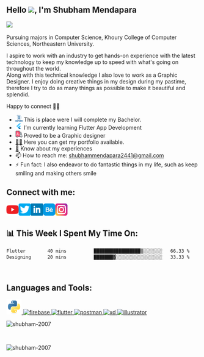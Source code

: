 <!--
### Hi there 👋
**Shubham-2007/Shubham-2007** is a ✨ _special_ ✨ repository because its `README.md` (this file) appears on your GitHub profile.

Here are some ideas to get you started:

- 🔭 I’m currently working on ...

- 👯 I’m looking to collaborate on ...
- 🤔 I’m looking for help with ...
- 💬 Ask me about ...
 ...
- 😄 Pronouns: ...
- <a href="shubhammendapara2441@gmail.com">📫</a> this is were you can How to reach me .
-->
## Hello <img src="https://media.giphy.com/media/hvRJCLFzcasrR4ia7z/giphy.gif" width="25px">, I'm Shubham Mendapara

![](https://komarev.com/ghpvc/?username=Shubham-2007&color=red&style=flat)

Pursuing majors in Computer Science, Khoury College of Computer Sciences, Northeastern University.<br>

I aspire to work with an industry to get hands-on experience with the latest technology to keep my knowledge up to speed with what's going on throughout the world.<br>
Along with this technical knowledge I also love to work as a Graphic Designer. I enjoy doing creative things in my design during my pastime, therefore I try to do as many things as possible to make it beautiful and splendid.<br>


Happy to connect 🤟🏻
- <a href="https://www.charusat.ac.in/depstar/"><img width="18px" src="https://github.com/Shubham-2007/Shubham-2007/blob/main/assets/TRANSPARENT Depstar Logo.png" /></a> This is place were I will complete my Bachelor.
- <a href="https://github.com/Shubham-2007"><img width="18px" src="https://github.com/Shubham-2007/Shubham-2007/blob/main/assets/flutter.png" /></a> I’m currently learning Flutter App Development
- <a href="https://drive.google.com/drive/folders/1KyrMaQDkR2vWUW6CEkm3n8bgo-wL2KBb?usp=sharing"><img width="18px" src="https://github.com/Shubham-2007/Shubham-2007/blob/main/assets/ai.png" /></a> Proved to be a Graphic designer
- <a href="https://shubham-2007.github.io/Portfolio">👨‍💻</a> Here you can get my portfolio available.
- <a href="https://github.com/Shubham-2007/Shubham-2007/blob/main/document/Shubham_Resume.pdf">📄</a> Know about my experiences
- 📫 How to reach me: shubhammendapara2441@gmail.com
- ⚡ Fun fact: I also endeavor to do fantastic things in my life, such as keep smiling and making others smile

## Connect with me:
<p align="left">
  <a href="https://www.youtube.com/channel/UCNGd3zsyfhig_hZVqvxThBg">
    <img align="left" alt="Shubham's Channel" width="32px" 
       src="https://github.com/Shubham-2007/Shubham-2007/blob/main/assets/youtube.svg" />
  </a>
  <a href="https://twitter.com/Shubham2441">
    <img align="left" alt="Shubham | Twitter" width="32px" 
       src="https://github.com/Shubham-2007/Shubham-2007/blob/main/assets/twitter.svg" />
  </a>
  <a href="https://www.linkedin.com/in/shubham2007/">
    <img align="left" alt="Shubham's LinkedIN" width="32px" 
       src="https://github.com/Shubham-2007/Shubham-2007/blob/main/assets/linkedin.svg" />
  </a> 
  <a href="https://www.behance.net/shubhammendapa">
    <img align="left" alt="Shubham's Channel" width="32px" 
       src="https://github.com/Shubham-2007/Shubham-2007/blob/main/assets/behance.svg" />
  </a> 
  <a href="https://www.instagram.com/shubham.2007/">
    <img align="left" alt="Shubham's Channel" width="32px" 
       src="https://github.com/Shubham-2007/Shubham-2007/blob/main/assets/instagram.svg" />
  </a> 
<!--  <a href="https://drive.google.com/drive/folders/1KyrMaQDkR2vWUW6CEkm3n8bgo-wL2KBb?usp=sharing">
    <img align="left" alt="Shubham's Channel" width="32px" 
       src="https://github.com/Shubham-2007/Shubham-2007/blob/main/assets/drive.svg" />
  </a> -->
 </p>

<br><br>

## 📊 This Week I Spent My Time On:
<!--START_SECTION:waka-->
```text
Flutter        40 mins          █████████████████▒░░░░░░░   66.33 % 
Designing      20 mins          ███████▓░░░░░░░░░░░░░░░░░   33.33 % 
```
<!--END_SECTION:waka-->
<br>

## Languages and Tools:
<p align="left"> 
  <!--<a href="https://www.djangoproject.com/" target="_blank"> <img src="https://raw.githubusercontent.com/devicons/devicon/master/icons/django/django-original.svg" alt="django" width="40" height="40"/> </a> -->
  <a href="https://www.python.org" target="_blank"> <img src="https://raw.githubusercontent.com/devicons/devicon/master/icons/python/python-original.svg" alt="python" width="40" height="40"/> </a> 
  <a href="https://firebase.google.com/" target="_blank"> <img src="https://www.vectorlogo.zone/logos/firebase/firebase-icon.svg" alt="firebase" width="40" height="40"/> </a> 
  <a href="https://flutter.dev" target="_blank"> <img src="https://www.vectorlogo.zone/logos/flutterio/flutterio-icon.svg" alt="flutter" width="40" height="40"/> </a> 
  <a href="https://postman.com" target="_blank"> <img src="https://www.vectorlogo.zone/logos/getpostman/getpostman-icon.svg" alt="postman" width="40" height="40"/> </a> 
  <a href="https://www.adobe.com/products/xd.html" target="_blank"> <img src="https://cdn.worldvectorlogo.com/logos/adobe-xd.svg" alt="xd" width="40" height="40"/> </a> 
  <a href="https://www.adobe.com/in/products/illustrator.html" target="_blank"> <img src="https://www.vectorlogo.zone/logos/adobe_illustrator/adobe_illustrator-icon.svg" alt="illustrator" width="40" height="40"/> </a>
</p>
<p><img src="https://github-readme-stats.vercel.app/api/top-langs?username=shubham-2007&show_icons=true&locale=en&layout=compact" alt="shubham-2007" /></p>
<br>

<p><img src="https://github-readme-streak-stats.herokuapp.com/?user=shubham-2007&" alt="shubham-2007" /></p>



<!--
<p align="left"> <img src="https://komarev.com/ghpvc/?username=shubham-2007&label=Profile%20views&color=0e75b6&style=flat" alt="shubham-2007" /> </p>

<p align="left"> <a href="https://github.com/ryo-ma/github-profile-trophy"><img src="https://github-profile-trophy.vercel.app/?username=shubham-2007" alt="shubham-2007" /></a> </p> 


<p align="left"> <a href="https://twitter.com/shubham2441" target="blank"><img src="https://img.shields.io/twitter/follow/shubham2441?logo=twitter&style=for-the-badge" alt="shubham2441" /></a> </p>

<p align="left"> <img src="https://komarev.com/ghpvc/?username=Shubham-2007&label=Profile%20views&color=0e75b6&style=flat" alt="Shubham-2007" /> </p>
<br/>
  <a href="https://twitter.com/shubham2441" target="blank"><img align="center" src="https://raw.githubusercontent.com/rahuldkjain/github-profile-readme-generator/neutral-icons/src/images/icons/Social/twitter.svg" alt="shubham2441" height="30" width="40" /></a>
<a href="https://linkedin.com/in/shubham2007" target="blank"><img align="center" src="https://raw.githubusercontent.com/rahuldkjain/github-profile-readme-generator/neutral-icons/src/images/icons/Social/linked-in-alt.svg" alt="shubham2007" height="30" width="40" /></a>
<a href="https://stackoverflow.com/users/shubham2007" target="blank"><img align="center" src="https://raw.githubusercontent.com/rahuldkjain/github-profile-readme-generator/neutral-icons/src/images/icons/Social/stack-overflow.svg" alt="shubham2007" height="30" width="40" /></a>
<a href="https://fb.com/shubham.mendapara.5" target="blank"><img align="center" src="https://raw.githubusercontent.com/rahuldkjain/github-profile-readme-generator/neutral-icons/src/images/icons/Social/facebook.svg" alt="shubham.mendapara.5" height="30" width="40" /></a>
<a href="https://instagram.com/shubham.2007" target="blank"><img align="center" src="https://raw.githubusercontent.com/rahuldkjain/github-profile-readme-generator/neutral-icons/src/images/icons/Social/instagram.svg" alt="shubham.2007" height="30" width="40" /></a>
<a href="https://www.behance.net/shubhammendapa" target="blank"><img align="center" src="https://raw.githubusercontent.com/rahuldkjain/github-profile-readme-generator/neutral-icons/src/images/icons/Social/behance.svg" alt="shubhammendapa" height="30" width="40" /></a>
<a href="https://www.youtube.com/c/ucngd3zsyfhig_hzvqvxthbg" target="blank"><img align="center" src="https://raw.githubusercontent.com/rahuldkjain/github-profile-readme-generator/neutral-icons/src/images/icons/Social/youtube.svg" alt="ucngd3zsyfhig_hzvqvxthbg" height="30" width="40" /></a>
-->
